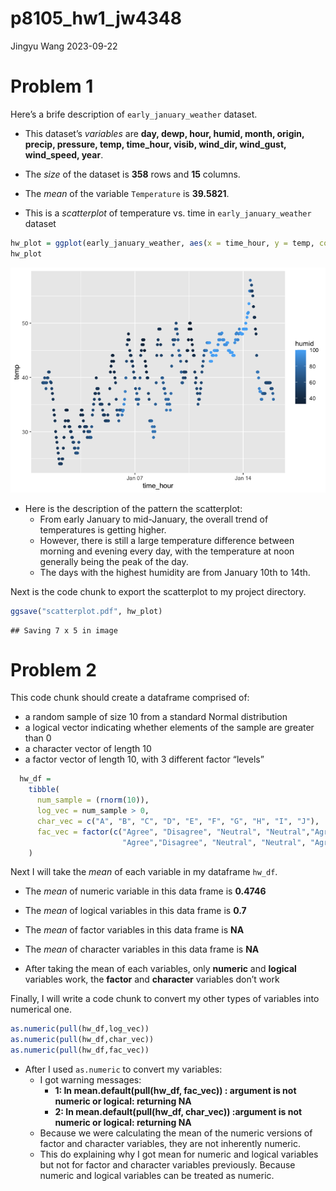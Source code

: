 p8105_hw1_jw4348
================
Jingyu Wang
2023-09-22

# Problem 1

Here’s a brife description of `early_january_weather` dataset.

- This dataset’s *variables* are **day, dewp, hour, humid, month,
  origin, precip, pressure, temp, time_hour, visib, wind_dir, wind_gust,
  wind_speed, year**.

- The *size* of the dataset is **358** rows and **15** columns.

- The *mean* of the variable `Temperature` is **39.5821**.

- This is a *scatterplot* of temperature vs. time in
  `early_january_weather` dataset

``` r
hw_plot = ggplot(early_january_weather, aes(x = time_hour, y = temp, color = humid)) + geom_point()
hw_plot
```

![](p8105_hw1_jw4348_files/figure-gfm/unnamed-chunk-2-1.png)<!-- -->

- Here is the description of the pattern the scatterplot:
  - From early January to mid-January, the overall trend of temperatures
    is getting higher.
  - However, there is still a large temperature difference between
    morning and evening every day, with the temperature at noon
    generally being the peak of the day.
  - The days with the highest humidity are from January 10th to 14th.

Next is the code chunk to export the scatterplot to my project
directory.

``` r
ggsave("scatterplot.pdf", hw_plot)
```

    ## Saving 7 x 5 in image

# Problem 2

This code chunk should create a dataframe comprised of:

- a random sample of size 10 from a standard Normal distribution
- a logical vector indicating whether elements of the sample are greater
  than 0
- a character vector of length 10
- a factor vector of length 10, with 3 different factor “levels”

``` r
  hw_df = 
    tibble(
      num_sample = (rnorm(10)),
      log_vec = num_sample > 0,
      char_vec = c("A", "B", "C", "D", "E", "F", "G", "H", "I", "J"),
      fac_vec = factor(c("Agree", "Disagree", "Neutral", "Neutral","Agree", 
                         "Agree","Disagree", "Neutral", "Neutral", "Agree")),
    )
```

Next I will take the *mean* of each variable in my dataframe `hw_df`.

- The *mean* of numeric variable in this data frame is **0.4746**

- The *mean* of logical variables in this data frame is **0.7**

- The *mean* of factor variables in this data frame is **NA**

- The *mean* of character variables in this data frame is **NA**

- After taking the mean of each variables, only **numeric** and
  **logical** variables work, the **factor** and **character** variables
  don’t work

Finally, I will write a code chunk to convert my other types of
variables into numerical one.

``` r
as.numeric(pull(hw_df,log_vec))
as.numeric(pull(hw_df,char_vec))
as.numeric(pull(hw_df,fac_vec))
```

- After I used `as.numeric` to convert my variables:
  - I got warning messages:
    - **1: In mean.default(pull(hw_df, fac_vec)) : argument is not
      numeric or logical: returning NA**
    - **2: In mean.default(pull(hw_df, char_vec)) :argument is not
      numeric or logical: returning NA**
  - Because we were calculating the mean of the numeric versions of
    factor and character variables, they are not inherently numeric.
  - This do explaining why I got mean for numeric and logical variables
    but not for factor and character variables previously. Because
    numeric and logical variables can be treated as numeric.
